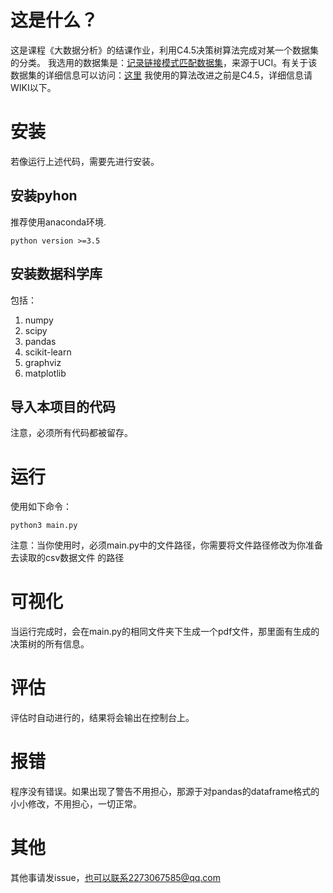 # 这是什么？

这是课程《大数据分析》的结课作业，利用C4.5决策树算法完成对某一个数据集的分类。
我选用的数据集是：[记录链接模式匹配数据集](http://archive.ics.uci.edu/ml/machine-learning-databases/00210/)，来源于UCI。有关于该数据集的详细信息可以访问：[这里](http://archive.ics.uci.edu/ml/machine-learning-databases/00210/documentation)
我使用的算法改进之前是C4.5，详细信息请WIKI以下。

# 安装
若像运行上述代码，需要先进行安装。
## 安装pyhon
推荐使用anaconda环境.
 ```
python version >=3.5
```
## 安装数据科学库
包括：
1. numpy
2. scipy
3. pandas
4. scikit-learn
5. graphviz
6. matplotlib

## 导入本项目的代码
注意，必须所有代码都被留存。

# 运行
使用如下命令：
```shell
python3 main.py
```
注意：当你使用时，必须main.py中的文件路径，你需要将文件路径修改为你准备去读取的csv数据文件 的路径
# 可视化
当运行完成时，会在main.py的相同文件夹下生成一个pdf文件，那里面有生成的决策树的所有信息。
# 评估
评估时自动进行的，结果将会输出在控制台上。
# 报错
程序没有错误。如果出现了警告不用担心，那源于对pandas的dataframe格式的小小修改，不用担心，一切正常。
# 其他
其他事请发issue，也可以联系2273067585@qq.com



